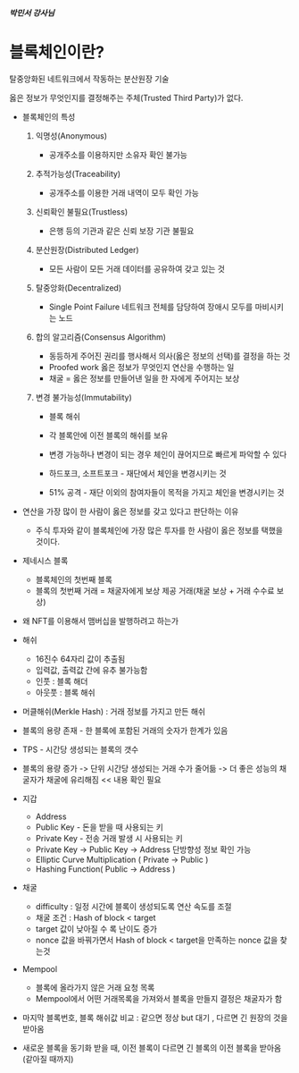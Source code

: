 ##### 박민서 강사님

# 블록체인이란?

탈중앙화된 네트워크에서 작동하는 분산원장 기술

옳은 정보가 무엇인지를 결정해주는 주체(Trusted Third Party)가 없다.



- 블록체인의 특성

  1. 익명성(Anonymous)

     - 공개주소를 이용하지만 소유자 확인 불가능

  2. 추적가능성(Traceability)

     - 공개주소를 이용한 거래 내역이 모두 확인 가능

  3. 신뢰확인 불필요(Trustless)

     - 은행 등의 기관과 같은 신뢰 보장 기관 불필요

  4. 분산원장(Distributed Ledger)

     - 모든 사람이 모든 거래 데이터를 공유하여 갖고 있는 것

  5. 탈중앙화(Decentralized)

     - Single Point Failure 네트워크 전체를 담당하여 장애시 모두를 마비시키는 노드

  6. 합의 알고리즘(Consensus Algorithm)

     - 동등하게 주어진 권리를 행사해서 의사(옳은 정보의 선택)를 결정을 하는 것
     - Proofed work 옳은 정보가 무엇인지 연산을 수행하는 일
     - 채굴 = 옳은 정보를 만들어낸 일을 한 자에게 주어지는 보상

  7. 변경 불가능성(Immutability)

     - 블록 해쉬

     - 각 블록안에 이전 블록의 해쉬를 보유

     - 변경 가능하나 변경이 되는 경우 체인이 끊어지므로 빠르게 파악할 수 있다

     - 하드포크, 소프트포크 - 재단에서 체인을 변경시키는 것

     - 51% 공격 - 재단 이외의 참여자들이 목적을 가지고 체인을 변경시키는 것

       

- 연산을 가장 많이 한 사람이 옳은 정보를 갖고 있다고 판단하는 이유
  - 주식 투자와 같이 블록체인에 가장 많은 투자를 한 사람이 옳은 정보를 택했을 것이다.



- 제네시스 블록
  - 블록체인의 첫번째 블록
  - 블록의 첫번째 거래 = 채굴자에게 보상 제공 거래(채굴 보상 + 거래 수수료 보상)



- 왜 NFT를 이용해서 맴버십을 발행하려고 하는가



- 해쉬
  - 16진수 64자리 값이 추출됨
  - 입력값, 출력값 간에 유추 불가능함
  - 인풋 : 블록 해더
  - 아웃풋 : 블록 해쉬



- 머클해쉬(Merkle Hash) : 거래 정보를 가지고 만든 해쉬



- 블록의 용량 존재 - 한 블록에 포함된 거래의 숫자가 한계가 있음
- TPS - 시간당 생성되는 블록의 갯수

- 블록의 용량 증가 -> 단위 시간당 생성되는 거래 수가 줄어듦 -> 더 좋은 성능의 채굴자가 채굴에 유리해짐 << 내용 확인 필요



- 지갑
  - Address
  - Public Key -  돈을 받을 때 사용되는 키
  - Private Key - 전송 거래 발생 시 사용되는 키
  - Private Key -> Public Key -> Address 단방향성 정보 확인 가능
  - Elliptic Curve Multiplication ( Private -> Public )
  - Hashing Function( Public -> Address )
- 채굴
  - difficulty : 일정 시간에 블록이 생성되도록 연산 속도를 조절
  - 채굴 조건 : Hash of block < target
  - target 값이 낮아질 수 록 난이도 증가
  - nonce 값을 바꿔가면서 Hash of block < target을 만족하는 nonce 값을 찾는것
- Mempool
  - 블록에 올라가지 않은 거래 요청 목록
  - Mempool에서 어떤 거래목록을 가져와서 블록을 만들지 결정은 채굴자가 함
- 마지막 블록번호, 블록 해쉬값 비교 : 같으면 정상 but 대기 , 다르면 긴 원장의 것을 받아옴
- 새로운 블록을 동기화 받을 때, 이전 블록이 다르면 긴 블록의 이전 블록을 받아옴(같아질 때까지)

